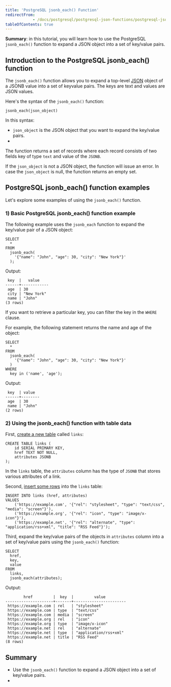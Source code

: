 ```yaml
---
title: 'PostgreSQL jsonb_each() Function'
redirectFrom: 
            - /docs/postgresql/postgresql-json-functions/postgresql-jsonb_each/
tableOfContents: true
---
```


**Summary**: in this tutorial, you will learn how to use the PostgreSQL `jsonb_each()` function to expand a JSON object into a set of key/value pairs.



## Introduction to the PostgreSQL jsonb_each() function



The `jsonb_each()` function allows you to expand a top-level [JSON](/docs/postgresql/postgresql-json/) object of a JSONB value into a set of keyvalue pairs. The keys are text and values are JSON values.



Here's the syntax of the `jsonb_each()` function:



```
jsonb_each(json_object)
```



In this syntax:



- `json_object` is the JSON object that you want to expand the key/value pairs.
- 


The function returns a set of records where each record consists of two fields key of type `text` and value of the `JSONB`.



If the `json_object` is not a JSON object, the function will issue an error. In case the `json_object` is null, the function returns an empty set.



## PostgreSQL jsonb_each() function examples



Let's explore some examples of using the `jsonb_each()` function.



### 1) Basic PostgreSQL jsonb_each() function example



The following example uses the `jsonb_each` function to expand the key/value pair of a JSON object:



```
SELECT
  *
FROM
  jsonb_each(
    '{"name": "John", "age": 30, "city": "New York"}'
  );
```



Output:



```
 key  |   value
------+------------
 age  | 30
 city | "New York"
 name | "John"
(3 rows)
```



If you want to retrieve a particular key, you can filter the key in the `WHERE` clause.



For example, the following statement returns the name and age of the object:



```
SELECT
  *
FROM
  jsonb_each(
    '{"name": "John", "age": 30, "city": "New York"}'
  )
WHERE
  key in ('name', 'age');
```



Output:



```
 key  | value
------+--------
 age  | 30
 name | "John"
(2 rows)
```



### 2) Using the jsonb_each() function with table data



First, [create a new table](/docs/postgresql/postgresql-create-table) called `links`:



```
CREATE TABLE links (
    id SERIAL PRIMARY KEY,
    href TEXT NOT NULL,
    attributes JSONB
);
```



In the `links` table, the `attributes` column has the type of `JSONB` that stores various attributes of a link.



Second, [insert some rows](/docs/postgresql/postgresql-insert-multiple-rows) into the `links` table:



```
INSERT INTO links (href, attributes)
VALUES
    ('https://example.com', '{"rel": "stylesheet", "type": "text/css", "media": "screen"}'),
    ('https://example.org', '{"rel": "icon", "type": "image/x-icon"}'),
    ('https://example.net', '{"rel": "alternate", "type": "application/rss+xml", "title": "RSS Feed"}');
```



Third, expand the key/value pairs of the objects in `attributes` column into a set of key/value pairs using the `jsonb_each()` function:



```
SELECT
  href,
  key,
  value
FROM
  links,
  jsonb_each(attributes);
```



Output:



```
        href         |  key  |         value
---------------------+-------+-----------------------
 https://example.com | rel   | "stylesheet"
 https://example.com | type  | "text/css"
 https://example.com | media | "screen"
 https://example.org | rel   | "icon"
 https://example.org | type  | "image/x-icon"
 https://example.net | rel   | "alternate"
 https://example.net | type  | "application/rss+xml"
 https://example.net | title | "RSS Feed"
(8 rows)
```



## Summary



- Use the `jsonb_each()` function to expand a JSON object into a set of key/value pairs.
- 
